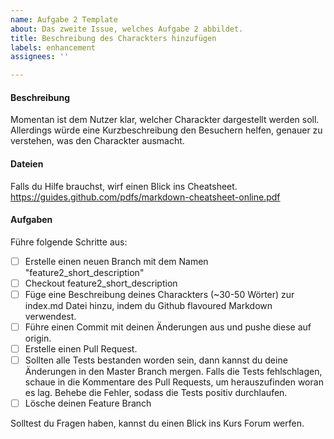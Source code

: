 ```yaml
---
name: Aufgabe 2 Template
about: Das zweite Issue, welches Aufgabe 2 abbildet.
title: Beschreibung des Charackters hinzufügen
labels: enhancement
assignees: ''

---
```


#### Beschreibung
Momentan ist dem Nutzer klar, welcher Charackter dargestellt werden soll. Allerdings würde eine Kurzbeschreibung den Besuchern helfen, genauer zu verstehen, was den Charackter ausmacht.

#### Dateien
Falls du Hilfe brauchst, wirf einen Blick ins Cheatsheet.
https://guides.github.com/pdfs/markdown-cheatsheet-online.pdf

#### Aufgaben
Führe folgende Schritte aus:
- [ ] Erstelle einen neuen Branch mit dem Namen "feature2_short_description"
- [ ] Checkout feature2_short_description
- [ ] Füge eine Beschreibung deines Charackters (~30-50 Wörter) zur index.md Datei hinzu, indem du Github flavoured Markdown verwendest.
- [ ] Führe einen Commit mit deinen Änderungen aus und pushe diese auf origin.
- [ ] Erstelle einen Pull Request.
- [ ] Sollten alle Tests bestanden worden sein, dann kannst du deine Änderungen in den Master Branch mergen. Falls die Tests fehlschlagen, schaue in die Kommentare des Pull Requests, um herauszufinden woran es lag. Behebe die Fehler, sodass die Tests positiv durchlaufen.
- [ ] Lösche deinen Feature Branch

Solltest du Fragen haben, kannst du einen Blick ins Kurs Forum werfen.
